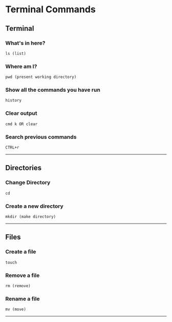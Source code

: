 # Terminal Commands

## **Terminal**

### What's in here?
```
ls (list)
```
### Where am I?
```
pwd (present working directory)
```
### Show all the commands you have run
```
history
```
### Clear output 
```
cmd k OR clear
```
### Search previous commands
```
CTRL+r
```

---
## **Directories**
### Change Directory
```
cd
```
### Create a new directory
```
mkdir (make directory)
```
---
## **Files**
### Create a file 
```
touch 
```
### Remove a file
```
rm (remove)
```
### Rename a file
```
mv (move)
```
---

